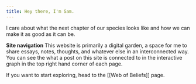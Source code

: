 ```yaml
---
title: Hey there, I'm Sam.
---
```

I care about what the next chapter of our species looks like and how we can make it as good as it can be. 

**Site navigation**
This website is primarily a digital garden, a space for me to share essays, notes, thoughts, and whatever else in an interconnected way. You can see the what a post on this site is connected to in the interactive graph in the top right hand corner of each page. 


If you want to start exploring, head to the [[Web of Beliefs]] page.

~~~The first is [Global Citizens United](https://citizensunited.global/), a nascent movement to unite global citizens around the world and create a digital country (AKA network state) that anyone can join. The aim is to use it as a vehicle to address the variety of crises that we face and create a new model for our world, transcending the existing international system and continuing our species' trajectory of coalescence. The second, in loose collaboration with others scattered across the internet, is beginning to identify, map out, and articulate the values, ideals, philosophies, ethics, perspectives, stories — in a sense, ways of seeing and being individually and collectively — that will animate and guide our emerging global society, providing moral foundations that are _entirely consistent with the best science we have to date._ In many ways it's the reconciliation of Science and Religion and probably the biggest moral revolution in thousands of years.~~~ 




